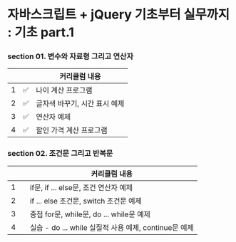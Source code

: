 # 자바스크립트 + jQuery 기초부터 실무까지 : 기초 part.1


### section 01. 변수와 자료형 그리고 연산자
|  |  |커리큘럼 내용 |
| ------ | -- |----------- |
| 1 | ✅ | 나이 계산 프로그램|
| 2 | ✅ | 글자색 바꾸기, 시간 표시 예제 |
| 3 | ✅ | 연산자 예제 |
| 4 | ✅ | 할인 가격 계산 프로그램 |

### section 02. 조건문 그리고 반복문
|  |  |커리큘럼 내용 |
| ------ | -- |----------- |
| 1 |  | if문, if ... else문, 조건 연산자 예제|
| 2 |  | if ... else 조건문, switch 조건문 예제 |
| 3 |  | 중첩 for문, while문, do ... while문 예제 |
| 4 |  | 실습 - do ... while 실질적 사용 예제, continue문 예제 |

